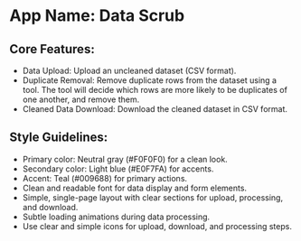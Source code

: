 # **App Name**: Data Scrub

## Core Features:

- Data Upload: Upload an uncleaned dataset (CSV format).
- Duplicate Removal: Remove duplicate rows from the dataset using a tool.  The tool will decide which rows are more likely to be duplicates of one another, and remove them.
- Cleaned Data Download: Download the cleaned dataset in CSV format.

## Style Guidelines:

- Primary color: Neutral gray (#F0F0F0) for a clean look.
- Secondary color: Light blue (#E0F7FA) for accents.
- Accent: Teal (#009688) for primary actions.
- Clean and readable font for data display and form elements.
- Simple, single-page layout with clear sections for upload, processing, and download.
- Subtle loading animations during data processing.
- Use clear and simple icons for upload, download, and processing steps.